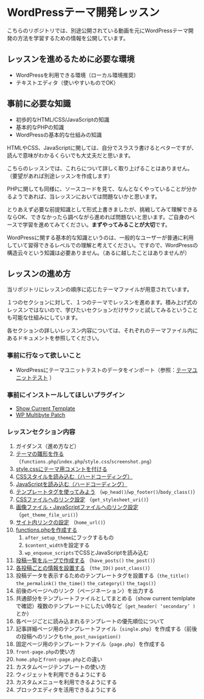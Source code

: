 # WordPressテーマ開発レッスン
こちらのリポジトリでは、別途公開されている動画を元にWordPressテーマ開発の方法を学習するための情報を公開しています。

## レッスンを進めるために必要な環境
- WordPressを利用できる環境（ローカル環境推奨）
- テキストエディタ（使いやすいものでOK）

## 事前に必要な知識
- 初歩的なHTML/CSS/JavaScriptの知識
- 基本的なPHPの知識
- WordPressの基本的な仕組みの知識

HTMLやCSS、JavaScriptに関しては、自分でスラスラ書けるとベターですが、読んで意味がわかるくらいでも大丈夫だと思います。

こちらのレッスンでは、これらについて詳しく取り上げることはありません。（要望があれば別途レッスンを作成します）

PHPに関しても同様に、ソースコードを見て、なんとなくやっていることが分かるようであれば、当レッスンにおいては問題ないかと思います。

とりあえず必要な前提知識として形式上書きましたが、挑戦してみて理解できるならOK、できなかったら調べながら進めれば問題ないと思います。ご自身のペースで学習を進めてみてください。**まずやってみることが大切**です。

WordPressに関する基本的な知識というのは、一般的なユーザーが普通に利用していて習得できるレベルでの理解と考えてください。ですので、WordPressの構造云々という知識は必要ありません。（あるに越したことはありませんが）

## レッスンの進め方
当リポジトリにレッスンの順序に応じたテーマファイルが用意されています。

１つのセクションに対して、１つのテーマでレッスンを進めます。積み上げ式のレッスンではないので、学びたいセクションだけサクッと試してみるということも可能な仕組みにしています。

各セクションの詳しいレッスン内容については、それぞれのテーマファイル内にあるドキュメントを参照してください。

### 事前に行なって欲しいこと
- WordPressにテーマユニットテストのデータをインポート（参照：[テーマユニットテスト](https://wpdocs.osdn.jp/%E3%83%86%E3%83%BC%E3%83%9E%E3%83%A6%E3%83%8B%E3%83%83%E3%83%88%E3%83%86%E3%82%B9%E3%83%88) ）

### 事前にインストールしてほしいプラグイン
* [Show Current Template](https://ja.wordpress.org/plugins/show-current-template/)
* [WP Multibyte Patch](https://ja.wordpress.org/plugins/wp-multibyte-patch/)

### レッスンセクション内容
1. ガイダンス（進め方など）
1. [テーマの雛形を作る](https://github.com/Olein-jp/wp-theme-develop-lesson/tree/master/wp-lesson-01)（`functions.php`/`index.php`/`style.css`/`screenshot.png`）
1. [style.cssにテーマ用コメントを付ける](https://github.com/Olein-jp/wp-theme-develop-lesson/tree/master/wp-lesson-02)
1. [CSSスタイルを読み込む（ハードコーディング）](https://github.com/Olein-jp/wp-theme-develop-lesson/tree/master/wp-lesson-03)
1. [JavaScriptを読み込む（ハードコーディング）](https://github.com/Olein-jp/wp-theme-develop-lesson/tree/master/wp-lesson-04)
1. [テンプレートタグを使ってみよう](https://github.com/Olein-jp/wp-theme-develop-lesson/tree/master/wp-lesson-05) （`wp_head()`/`wp_footer()`/`body_class()`）
1. [CSSファイルへのリンク設定](https://github.com/Olein-jp/wp-theme-develop-lesson/tree/master/wp-lesson-06) （`get_stylesheet_uri()`）
1. [画像ファイル・JavaScriptファイルへのリンク設定](https://github.com/Olein-jp/wp-theme-develop-lesson/tree/master/wp-lesson-07) （`get_theme_file_uri()`）
1. [サイト内リンクの設定](https://github.com/Olein-jp/wp-theme-develop-lesson/tree/master/wp-lesson-08) （`home_url()`）
1. [functions.phpを作成する](https://github.com/Olein-jp/wp-theme-develop-lesson/tree/master/wp-lesson-09)
	1. `after_setup_theme`にフックするもの
	1. `$content_width`を設定する
	1. `wp_enqueue_scripts`でCSSとJavaScriptを読み込む
1. [投稿一覧をループで作成する](https://github.com/Olein-jp/wp-theme-develop-lesson/tree/master/wp-lesson-10) （`have_posts()` `the_post()`）
1. [各投稿ごとの情報を設置する](https://github.com/Olein-jp/wp-theme-develop-lesson/tree/master/wp-lesson-11) （`the_ID()` `post_class()`）
1. 投稿データを表示するためのテンプレートタグを設置する（`the_title()` `the_permalink()` `the_time()` `the_category()` `the_tags()`）
1. 前後のページへのリンク（ページネーション）を出力する
1. 共通部分をテンプレートファイルとしてまとめる（show current temlplateで確認）複数のテンプレートにしたい時など（`get_header( ‘secondary’ )`とか）
1. 各ページごとに読み込まれるテンプレートの優先順位について
1. 記事詳細ページ用のテンプレートファイル（`single.php`）を作成する（前後の投稿へのリンクも`the_post_navigation()`
1. 固定ページ用のテンプレートファイル（`page.php`）を作成する 
1. `front-page.php`の使い方
1. `home.php`と`front-page.php`との違い
1. カスタムページテンプレートの使い方
1. ウィジェットを利用できるようにする
1. カスタムメニューを利用できるようにする
1. ブロックエディタを活用できるようにする
